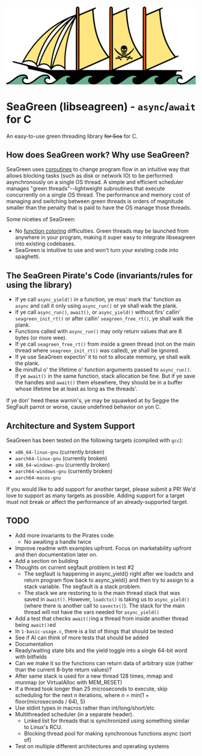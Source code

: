 ![SeaGreen Pirate Ship Icon](/seagreen-pirate-ship-icon.svg)

# SeaGreen (libseagreen) - `async`/`await` for C

An easy-to-use green threading library ~~for Sea~~ for C.

## How does SeaGreen work? Why use SeaGreen?

SeaGreen uses [coroutines](https://en.wikipedia.org/wiki/Coroutine) to change program flow in an intuitive way that allows blocking tasks (such as disk or network IO) to be performed asynchronously on a single OS thread. A simple and efficient scheduler manages "green threads"--lightweight subroutines that execute concurrently on a single OS thread. The performance and memory cost of managing and switching between green threads is orders of magnitude smaller than the penalty that is paid to have the OS manage those threads.

Some niceties of SeaGreen:

* No [function coloring](https://journal.stuffwithstuff.com/2015/02/01/what-color-is-your-function/) difficulties. Green threads may be launched from anywhere in your program, making it super easy to integrate libseagreen into existing codebases.
* SeaGreen is intuitive to use and won't turn your existing code into spaghetti.

## The SeaGreen Pirate's Code (invariants/rules for using the library)

* If ye call `async_yield()` in a function, ye mus' mark tha' function as `async` and call it only using `async_run()` or ye shall walk the plank.
* If ye call `async_run()`, `await()`, or `async_yield()` without firs' callin' `seagreen_init_rt()` or after callin' `seagreen_free_rt()`, ye shall walk the plank.
* Functions called with `async_run()` may only return values that are 8 bytes (or more wee).
* If ye call `seagreen_free_rt()` from inside a green thread (not on the main thread where `seagreen_init_rt()` was called), ye shall be ignored.
* If ye use SeaGreen expectin' it to not to allocate memory, ye shall walk the plank.
* Be mindful o' the lifetime o' function arguments passed to `async_run()`. If ye `await()` in the same function, stack allocation be fine. But if ye save the handles and `await()` them elsewhere, they should be in a buffer whose lifetime be at least as long as the threads'.

If ye don' heed these warnin's, ye may be squawked at by Seggie the SegFault parrot or worse, cause undefined behavior on yon C.

## Architecture and System Support

SeaGreen has been tested on the following targets (compiled with `gcc`):

* `x86_64-linux-gnu` (currently broken)
* `aarch64-linux-gnu` (currently broken)
* `x86_64-windows-gnu` (currently broken)
* `aarch64-windows-gnu` (currently broken)
* `aarch64-macos-gnu`

If you would like to add support for another target, please submit a PR! We'd love to support as many targets as possible. Adding support for a target must not break or affect the performance of an already-supported target.

## TODO

* Add more invariants to the Pirates code:
  - No awaiting a handle twice
* Improve readme with examples upfront. Focus on marketability upfront and then documentation later on.
* Add a section on building
* Thoughts on current segfault problem in test #2
  - The segfault is happening in async_yield() right after we loadctx and return program flow back to async_yield() and then try to assign to a stack variable. The segfault is a stack problem.
  - The stack we are restoring to is the main thread stack that was saved in `await()`. However, `loadctx()` is taking us to `async_yield()` (where there is another call to `savectx()`). The stack for the main thread will not have the vars needed for `async_yield()`
* Add a test that checks `await()`ing a thread from inside another thread being `await()`ed
* In `1-basic-usage.c`, there is a list of things that should be tested
* See if AI can think of more tests that should be added
* Documentation
* Ready/waiting state bits and the yield toggle into a single 64-bit word with bitfields
* Can we make it so the functions can return data of arbitrary size (rather than the current 8-byte return values)?
* After same stack is used for a new thread 128 times, mmap and munmap (or VirtualAlloc with MEM_RESET)
* If a thread took longer than 25 microseconds to execute, skip scheduling for the next *n* iterations, where *n* = min(1 + floor(microseconds / 64), 5)
* Use stdint types in macros rather than int/long/short/etc
* Multithreaded scheduler (in a separate header).
  - Linked list for threads that is synchronized using something similar to Linux's RCU.
  - Blocking thread pool for making synchronous functions async (sort of)
* Test on multiple different architectures and operating systems
